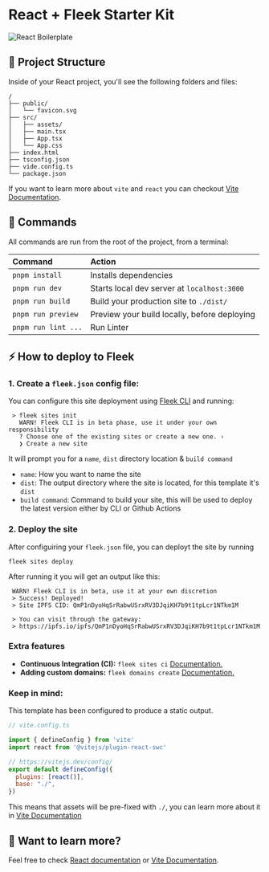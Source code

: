 # React + Fleek Starter Kit
![React Boilerplate](https://github.com/fleek-tools/react-template/assets/74613246/443647a2-26bd-4872-aafd-fe6a16f0e2f5)


## 🚀 Project Structure

Inside of your React project, you'll see the following folders and files:

```
/
├── public/
│   └── favicon.svg
├── src/
│   ├── assets/
│   ├── main.tsx
│   ├── App.tsx
│   └── App.css
├── index.html
├── tsconfig.json
├── vide.config.ts
└── package.json
```

If you want to learn more about `vite` and `react` you can checkout [Vite Documentation](https://vitejs.dev/).

## 🧞 Commands

All commands are run from the root of the project, from a terminal:

| Command                | Action                                           |
| :--------------------- | :----------------------------------------------- |
| `pnpm install`          | Installs dependencies                            |
| `pnpm run dev`          | Starts local dev server at `localhost:3000`      |
| `pnpm run build`        | Build your production site to `./dist/`          |
| `pnpm run preview`      | Preview your build locally, before deploying     |
| `pnpm run lint ...`    | Run Linter |

## ⚡ How to deploy to Fleek

### 1. Create a `fleek.json` config file:
You can configure this site deployment using [Fleek CLI]() and running:
```
 > fleek sites init
   WARN! Fleek CLI is in beta phase, use it under your own responsibility
   ? Choose one of the existing sites or create a new one. › 
   ❯ Create a new site
```
It will prompt you for a `name`, `dist` directory location & `build command`
- `name`: How you want to name the site
- `dist`: The output directory where the site is located, for this template it's `dist`
- `build command`: Command to build your site, this will be used to deploy the latest version either by CLI or Github Actions

### 2. Deploy the site
After configuiring your `fleek.json` file, you can deployt the site by running

```
fleek sites deploy
```
After running it you will get an output like this:
```
 WARN! Fleek CLI is in beta, use it at your own discretion
 > Success! Deployed!
 > Site IPFS CID: QmP1nDyoHqSrRabwUSrxRV3DJqiKH7b9t1tpLcr1NTkm1M

 > You can visit through the gateway:
 > https://ipfs.io/ipfs/QmP1nDyoHqSrRabwUSrxRV3DJqiKH7b9t1tpLcr1NTkm1M
 ```

### Extra features
- **Continuous Integration (CI):** `fleek sites ci` [Documentation.](https://docs.fleek.xyz/services/sites/#continuous-integration-ci)
- **Adding custom domains:** `fleek domains create` [Documentation.](https://docs.fleek.xyz/services/domains/)


### Keep in mind:

This template has been configured to produce a static output.

```js
// vite.config.ts

import { defineConfig } from 'vite'
import react from '@vitejs/plugin-react-swc'

// https://vitejs.dev/config/
export default defineConfig({
  plugins: [react()],
  base: "./",
})
```

This means that assets will be pre-fixed with `./`, you can learn more about it in [Vite Documentation](https://vitejs.dev/config/shared-options.html#base)


## 👀 Want to learn more?

Feel free to check [React documentation](https://react.dev/) or [Vite Documentation](https://vitejs.dev/guide/).

